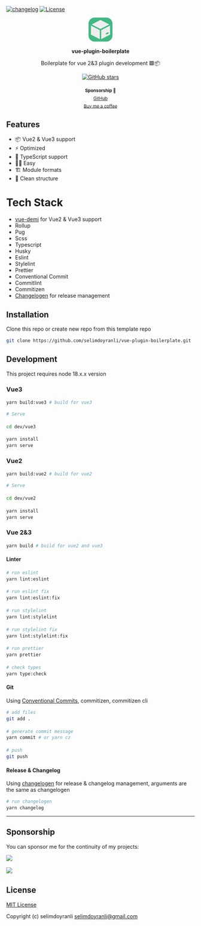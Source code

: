 [![changelog][changelog-src]][changelog-href]
[![License][license-src]][license-href]

<p align="center"> 
  <img src='/meta/logo.png' width="64" />
</p>

<p align="center">
<b>vue-plugin-boilerplate</b>
</p>

<p align="center">
Boilerplate for vue 2&3 plugin development 🟩📦
</p>

<p align="center">
<a href="https://github.com/selimdoyranli/vue-plugin-boilerplate" target="__blank"><img alt="GitHub stars" src="https://img.shields.io/github/stars/selimdoyranli/vue-plugin-boilerplate?style=social"></a>
</p>

<div align="center">
<sub><b>Sponsorship 💖</b></sub><br>
<sub><a href="https://github.com/sponsors/selimdoyranli">GitHub</a></sub><br>
<sub><a href="https://buymeacoffee.com/selimdoyranli">Buy me a coffee</a></sub><br>
</div>

## Features
- 📦 Vue2 & Vue3 support
- ⚡️ Optimized
- 🦾 TypeScript support 
- 👶🏻 Easy
- 🏗️ Module formats
- 📁 Clean structure

# Tech Stack
- [vue-demi](https://github.com/vueuse/vue-demi) for Vue2 & Vue3 support
- Rollup
- Pug
- Scss
- Typescript
- Husky
- Eslint
- Stylelint
- Prettier
- Conventional Commit
- Commitlint
- Commitizen
- [Changelogen](https://github.com/unjs/changelogen) for release management


## Installation

Clone this repo or create new repo from this template repo

```bash
git clone https://github.com/selimdoyranli/vue-plugin-boilerplate.git
```

## Development

This project requires node 18.x.x version

### Vue3

```bash
yarn build:vue3 # build for vue3
```

```bash
# Serve

cd dev/vue3

yarn install
yarn serve
```

### Vue2

```bash
yarn build:vue2 # build for vue2
```

```bash
# Serve

cd dev/vue2

yarn install
yarn serve
```

### Vue 2&3

```bash
yarn build # build for vue2 and vue3
```

#### Linter

```bash
# run eslint
yarn lint:eslint

# run eslint fix
yarn lint:eslint:fix

# run stylelint
yarn lint:stylelint

# run stylelint fix
yarn lint:stylelint:fix

# run prettier
yarn prettier

# check types
yarn type:check
```

#### Git
Using [Conventional Commits](https://www.conventionalcommits.org), commitizen, commitizen cli

```bash
# add files
git add .

# generate commit message
yarn commit # or yarn cz

# push
git push
```

#### Release & Changelog
Using [changelogen](https://github.com/unjs/changelogen) for release & changelog management, arguments are the same as changelogen

```bash
# run changelogen
yarn changelog
```

---

## Sponsorship

You can sponsor me for the continuity of my projects:

<p align="left">
  <a href="https://github.com/sponsors/selimdoyranli">
    <img src='https://img.shields.io/github/sponsors/selimdoyranli?style=for-the-badge&label=%E2%99%A5+Be+Sponsor&logo=GitHub'/>
  </a>
</p>

<p align="left">
  <a href="https://buymeacoffee.com/selimdoyranli">
    <img src='https://www.buymeacoffee.com/assets/img/custom_images/yellow_img.png'/>
  </a>
</p>

## License

[MIT License](./LICENSE)

Copyright (c) selimdoyranli <selimdoyranli@gmail.com>

<!-- Badges -->
[changelog-src]: https://img.shields.io/static/v1?label=%F0%9F%93%96&message=Release%20Notes%20|%20CHANGELOG&color=blue
[changelog-href]: ./CHANGELOG.md

[license-src]: https://img.shields.io/badge/License-MIT-blue.svg
[license-href]: ./LICENSE
